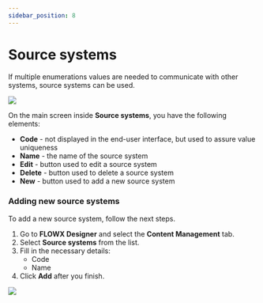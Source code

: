 ```yaml
---
sidebar_position: 8
---
```


# Source systems

If multiple enumerations values are needed to communicate with other systems, source systems can be used.

![](https://s3.eu-west-1.amazonaws.com/docx.flowx.ai/2.13/source_system.png)

On the main screen inside **Source systems**, you have the following elements:

* **Code** - not displayed in the end-user interface, but used to assure value uniqueness
* **Name** - the name of the source system
* **Edit** - button used to edit a source system
* **Delete** - button used to delete a source system
* **New** - button used to add a new source system

### Adding new source systems

To add a new source system, follow the next steps.

1. Go to **FLOWX Designer** and select the **Content Management** tab.
2. Select **Source systems** from the list.
3. Fill in the necessary details:
   * Code
   * Name
4. Click **Add** after you finish.

![](https://s3.eu-west-1.amazonaws.com/docx.flowx.ai/2.13/add_source_system.png)